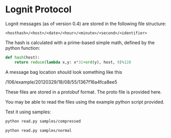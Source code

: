 # Lognit Protocol

Lognit messages (as of version 0.4) are stored in the following file structure:

```
<hosthash>/<host>/<date>/<hour>/<minute>/<second>/<identifier>
```

The hash is calculated with a prime-based simple math, defined by the python
function:

```python
def hash(host):
    return reduce(lambda x,y: x*31+ord(y), host, 0)%128
```

A message bag location should look something like this

/106/example/20120329/18/08/55/1367f16a4fca8ee5

These files are stored in a protobuf format. The proto file is provided here.

You may be able to read the files using the example python script provided.

Test it using samples:

```sh
python read.py samples/compressed

python read.py samples/normal
```
